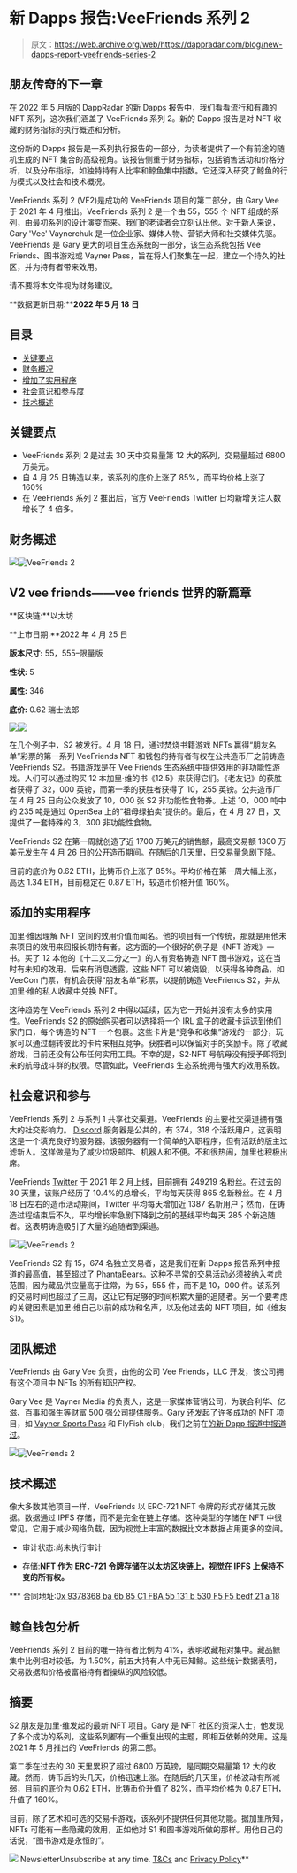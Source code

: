 # 新 Dapps 报告:VeeFriends 系列 2

> 原文：<https://web.archive.org/web/https://dappradar.com/blog/new-dapps-report-veefriends-series-2>

## 朋友传奇的下一章

在 2022 年 5 月版的 DappRadar 的新 Dapps 报告中，我们看看流行和有趣的 NFT 系列，这次我们涵盖了 VeeFriends 系列 2。新的 Dapps 报告是对 NFT 收藏的财务指标的执行概述和分析。

这份新的 Dapps 报告是一系列执行报告的一部分，为读者提供了一个有前途的随机生成的 NFT 集合的高级视角。该报告侧重于财务指标，包括销售活动和价格分析，以及分布指标，如独特持有人比率和鲸鱼集中指数。它还深入研究了鲸鱼的行为模式以及社会和技术概况。

VeeFriends 系列 2 (VF2)是成功的 VeeFriends 项目的第二部分，由 Gary Vee 于 2021 年 4 月推出。VeeFriends 系列 2 是一个由 55，555 个 NFT 组成的系列，由最初系列的设计演变而来。我们的老读者会立刻认出他。对于新人来说，Gary 'Vee' Vaynerchuk 是一位企业家、媒体人物、营销大师和社交媒体先驱。VeeFriends 是 Gary 更大的项目生态系统的一部分，该生态系统包括 Vee Friends、图书游戏或 Vayner Pass，旨在将人们聚集在一起，建立一个持久的社区，并为持有者带来效用。

请不要将本文件视为财务建议。

**数据更新日期:****2022 年 5 月 18 日**

## 目录

*   [关键要点](https://web.archive.org/web/20220814204207/https://dappradar.com/blog/new-dapps-report-veefriends-series-2/#Key-Takeaways)
*   [财务概况](https://web.archive.org/web/20220814204207/https://dappradar.com/blog/new-dapps-report-veefriends-series-2/#Financial-Overview)
*   [增加了实用程序](https://web.archive.org/web/20220814204207/https://dappradar.com/blog/new-dapps-report-veefriends-series-2/#Added-Utility-)
*   [社会意识和参与度](https://web.archive.org/web/20220814204207/https://dappradar.com/blog/new-dapps-report-veefriends-series-2/#Social-Awareness-and-Engagement-)
*   [技术概述](https://web.archive.org/web/20220814204207/https://dappradar.com/blog/new-dapps-report-veefriends-series-2/#Technical-Overview)

## 关键要点

*   VeeFriends 系列 2 是过去 30 天中交易量第 12 大的系列，交易量超过 6800 万美元。
*   自 4 月 25 日铸造以来，该系列的底价上涨了 85%，而平均价格上涨了 160%
*   在 VeeFriends 系列 2 推出后，官方 VeeFriends Twitter 日均新增关注人数增长了 4 倍多。

## 财务概述

![](img/05fb150ea5c2c43a9e0ead8dc4a98571.png)![VeeFriends 2](img/1ead61227e8fe87fe6908bc0c8617075.png)

## V2 vee friends——vee friends 世界的新篇章

**区块链:**以太坊

**上市日期:**2022 年 4 月 25 日

**版本尺寸:** 55，555–限量版

**性状:** 5

**属性:** 346

**底价:** 0.62 瑞士法郎

![](img/a373de6d7eef81362b5e69fa3d30336e.png)![](img/a443596f701105e238c2dc3cfa5258fb.png)

在几个例子中，S2 被发行。4 月 18 日，通过焚烧书籍游戏 NFTs 赢得“朋友名单”彩票的第一系列 VeeFriends NFT 和钱包的持有者有权在公共造币厂之前铸造 VeeFriends S2。书籍游戏是在 Vee Friends 生态系统中提供效用的非功能性游戏。人们可以通过购买 12 本加里·维的书《12.5》来获得它们。《老友记》的获胜者获得了 32，000 英镑，而第一季的获胜者获得了 10，255 英镑。公共造币厂在 4 月 25 日向公众发放了 10，000 张 S2 非功能性食物券。上述 10，000 吨中的 235 吨是通过 OpenSea 上的“祖母绿拍卖”提供的。最后，在 4 月 27 日，又提供了一套特殊的 3，300 非功能性食物。

VeeFriends S2 在第一周就创造了近 1700 万美元的销售额，最高交易额 1300 万美元发生在 4 月 26 日的公开造币期间。在随后的几天里，日交易量急剧下降。

目前的底价为 0.62 ETH，比铸币价上涨了 85%。平均价格在第一周大幅上涨，高达 1.34 ETH，目前稳定在 0.87 ETH，较造币价格升值 160%。

## 添加的实用程序

加里·维因理解 NFT 空间的效用价值而闻名。他的项目有一个传统，那就是用他未来项目的效用来回报长期持有者。这方面的一个很好的例子是《NFT 游戏》一书。买了 12 本他的《十二又二分之一》的人有资格铸造 NFT 图书游戏，这在当时有未知的效用。后来有消息透露，这些 NFT 可以被烧毁，以获得各种商品，如 VeeCon 门票，有机会获得“朋友名单”彩票，以提前铸造 VeeFriends S2，并从加里·维的私人收藏中兑换 NFT。

这种趋势在 VeeFriends 系列 2 中得以延续，因为它一开始并没有太多的实用性。VeeFriends S2 的原始购买者可以选择将一个 IRL 盒子的收藏卡运送到他们家门口，每个铸造的 NFT 一个包裹。这些卡片是“竞争和收集”游戏的一部分，玩家可以通过翻转彼此的卡片来相互竞争。获胜者可以保留对手的奖励卡。除了收藏游戏，目前还没有公布任何实用工具。不幸的是，S2·NFT 号航母没有授予即将到来的航母战斗群的权限。尽管如此，VeeFriends 生态系统拥有强大的效用系数。

## 社会意识和参与

VeeFriends 系列 2 与系列 1 共享社交渠道。VeeFriends 的主要社交渠道拥有强大的社交影响力。 [Discord](https://web.archive.org/web/20220814204207/https://discord.com/invite/veefriends) 服务器是公共的，有 374，318 个活跃用户，这表明这是一个填充良好的服务器。该服务器有一个简单的入职程序，但有活跃的版主过滤新人。这样做是为了减少垃圾邮件、机器人和不便。不和很热闹，加里也积极出席。

VeeFriends [Twitter](https://web.archive.org/web/20220814204207/https://twitter.com/veefriends) 于 2021 年 2 月上线，目前拥有 249219 名粉丝。在过去的 30 天里，该账户经历了 10.4%的总增长，平均每天获得 865 名新粉丝。在 4 月 18 日左右的造币活动期间，Twitter 平均每天增加近 1387 名新用户；然而，在铸造过程结束后不久，平均增长率急剧下降到之前的基线平均每天 285 个新追随者。这表明铸造吸引了大量的追随者到渠道。

![](img/e998d71276c87d5522f1f3acbcf4f3c1.png)![VeeFriends 2](img/46bdd1743c31036b5283aa52b719be19.png)

VeeFriends S2 有 15，674 名独立交易者，这是我们在新 Dapps 报告系列中报道的最高值，甚至超过了 PhantaBears。这种不寻常的交易活动必须被纳入考虑范围，因为藏品供应量高于往常，为 55，555 件，而不是 10，000 件。该系列的交易时间也超过了三周，这让它有足够的时间积累大量的追随者。另一个要考虑的关键因素是加里·维自己以前的成功和名声，以及他过去的 NFT 项目，如《维友 S1》。

## 团队概述

VeeFriends 由 Gary Vee 负责，由他的公司 Vee Friends，LLC 开发，该公司拥有这个项目中 NFTs 的所有知识产权。

Gary Vee 是 Vayner Media 的负责人，这是一家媒体营销公司，为联合利华、亿滋、百事和强生等财富 500 强公司提供服务。Gary 还发起了许多成功的 NFT 项目，如 [Vayner Sports Pass](https://web.archive.org/web/20220814204207/https://pass.vaynersports.com/) 和 FlyFish club，我们之前在[的新 Dapp 报道中报道过](https://web.archive.org/web/20220814204207/https://dappradar.com/blog/new-dapps-report-nft-collectibles-january-2022-edition-2)。

![](img/8a57f8dabaac3294ec3460a79aee3408.png)![VeeFriends 2](img/96e5a92dcc11b3694c675500e40a19e8.png)

## 技术概述

像大多数其他项目一样，VeeFriends 以 ERC-721 NFT 令牌的形式存储其元数据。数据通过 IPFS 存储，而不是完全在链上存储。这种类型的存储在 NFT 中很常见。它用于减少网络负载，因为视觉上丰富的数据比文本数据占用更多的空间。

*   审计状态:尚未执行审计

*   存储:**NFT 作为 ERC-721 令牌存储在以太坊区块链上，视觉在 IPFS 上保持不变的所有权。**

 ***   合同地址:[0x 9378368 ba 6b 85 C1 FBA 5b 131 b 530 F5 F5 bedf 21 a 18](https://web.archive.org/web/20220814204207/https://etherscan.io/address/0x9378368ba6b85c1fba5b131b530f5f5bedf21a18)

## 鲸鱼钱包分析

VeeFriends 系列 2 目前的唯一持有者比例为 41%，表明收藏相对集中。藏品鲸集中比例相对较低，为 1.50%，前五大持有人中无已知鲸。这些统计数据表明，交易数据和价格被富裕持有者操纵的风险较低。

## 摘要

S2 朋友是加里·维发起的最新 NFT 项目。Gary 是 NFT 社区的资深人士，他发现了多个成功的系列，这些系列都有一个重复出现的主题，即相互依赖的效用。这是 2021 年 5 月推出的 VeeFriends 的第二部。

第二季在过去的 30 天里累积了超过 6800 万英镑，是同期交易量第 12 大的收藏。然而，铸币后的头几天，价格迅速上涨。在随后的几天里，价格波动有所减弱，目前的底价为 0.62 ETH，比铸币价升值了 82%，而平均价格为 0.87 ETH，升值了 160%。

目前，除了艺术和可选的交易卡游戏，该系列不提供任何其他功能。据加里所知，NFTs 可能有一些隐藏的效用，正如他对 S1 和图书游戏所做的那样。用他自己的话说，“图书游戏是永恒的”。

![](img/6d5a4a2d609c56e1a5771717e54ba759.png) NewsletterUnsubscribe at any time. [T&Cs](https://web.archive.org/web/20220814204207/https://dappradar.com/terms) and [Privacy Policy](https://web.archive.org/web/20220814204207/https://dappradar.com/privacy-policy)**